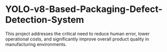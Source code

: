 # YOLO-v8-Based-Packaging-Defect-Detection-System
This project addresses the critical need to reduce human error, lower operational costs, and significantly improve overall product quality in manufacturing environments.
